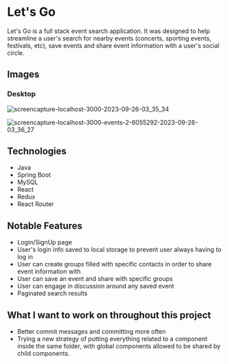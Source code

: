# Let's Go

Let's Go is a full stack event search application. It was designed to help streamline a user's search for nearby events (concerts, sporting events, festivals, etc), save events and share event information with a user's social circle.

## Images

### Desktop

![screencapture-localhost-3000-2023-09-26-03_35_34](https://github.com/eazy13forlife/lights-off-frontend-2/assets/72288176/7371631f-af95-42de-8277-839c5001a005)

![screencapture-localhost-3000-events-2-6055292-2023-09-26-03_36_27](https://github.com/eazy13forlife/lights-off-frontend-2/assets/72288176/4dfd42cf-7487-493b-a1d5-1f3df89cc130)

## Technologies

- Java
- Spring Boot
- MySQL
- React
- Redux
- React Router

## Notable Features

- Login/SignUp page
- User's login info saved to local storage to prevent user always having to log in
- User can create groups filled with specific contacts in order to share event information with
- User can save an event and share with specific groups
- User can engage in discussion around any saved event
- Paginated search results

## What I want to work on throughout this project

- Better commit messages and committing more often
- Trying a new strategy of putting everything related to a component inside the same folder, with global components allowed to be shared by child components.
